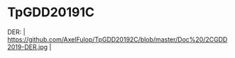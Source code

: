 # TpGDD20191C

DER: | https://github.com/AxelFulop/TpGDD20192C/blob/master/Doc%20/2CGDD2019-DER.jpg |
